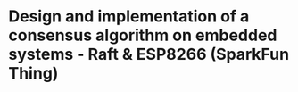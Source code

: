 # Design and implementation of a consensus algorithm on embedded systems - Raft & ESP8266 (SparkFun Thing)
